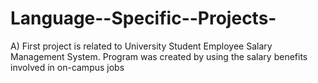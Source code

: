 # Language--Specific--Projects-

A) First project is related to University Student Employee Salary Management System. Program was created by using the salary benefits involved in on-campus jobs
